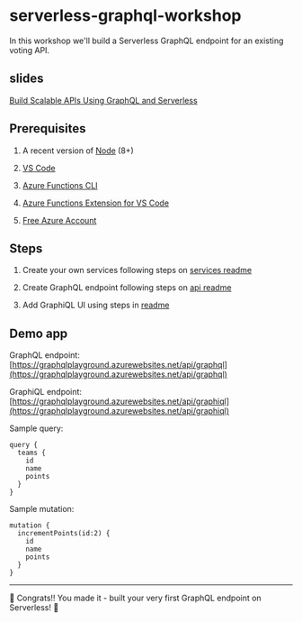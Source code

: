 # serverless-graphql-workshop

In this workshop we'll build a Serverless GraphQL endpoint for an existing voting API.

## slides

[Build Scalable APIs Using GraphQL and Serverless](https://www.slideshare.net/SimonaCotin/build-scalable-apis-using-graphql-and-serverless-172329195)

## Prerequisites

1. A recent version of [Node](https://nodejs.org/en/download) (8+)

1. [VS Code](https://code.visualstudio.com/download/?WT.mc_id=startup-0000-sicotin)  

1. [Azure Functions CLI](https://docs.microsoft.com/azure/azure-functions/functions-run-local?WT.mc_id=startup-0000-sicotin)

1. [Azure Functions Extension for VS Code](https://marketplace.visualstudio.com/items/?WT.mc_id=startup-0000-sicotin&itemName=ms-azuretools.vscode-azurefunctions)  

1. [Free Azure Account](https://azure.microsoft.com/free/?WT.mc_id=startup-0000-sicotin)

## Steps

1. Create your own services following steps on [services readme](https://github.com/simonaco/serverless-graphql-workshop/blob/master/services/Readme.md)

1. Create GraphQL endpoint following steps on [api readme](https://github.com/simonaco/serverless-graphql-workshop/blob/master/graphql-api/Readme.md)

1. Add GraphiQL UI using steps in [readme](https://github.com/simonaco/serverless-graphql-workshop/blob/master/graphiql/Readme.md)

## Demo app

GraphQL endpoint: [https://graphqlplayground.azurewebsites.net/api/graphql](https://graphqlplayground.azurewebsites.net/api/graphql)

GraphiQL endpoint:
[https://graphqlplayground.azurewebsites.net/api/graphiql](https://graphqlplayground.azurewebsites.net/api/graphiql)

Sample query:

```
query {
  teams {
    id
    name
    points
  }
}
```

Sample mutation:

```
mutation {
  incrementPoints(id:2) {
    id
    name
    points
  }
}
```
---

🎉 Congrats!! You made it - built your very first GraphQL endpoint on Serverless! 🎉
